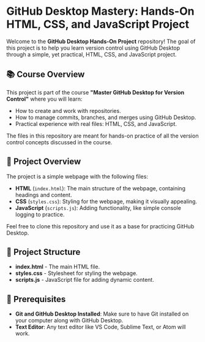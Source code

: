 # GitHub Desktop Mastery: Hands-On HTML, CSS, and JavaScript Project

Welcome to the **GitHub Desktop Hands-On Project** repository! The goal of this project is to help you learn version control using GitHub Desktop through a simple, yet practical, HTML, CSS, and JavaScript project.

## 📚 Course Overview
This project is part of the course **"Master GitHub Desktop for Version Control"** where you will learn:
- How to create and work with repositories.
- How to manage commits, branches, and merges using GitHub Desktop.
- Practical experience with real files: HTML, CSS, and JavaScript.

The files in this repository are meant for hands-on practice of all the version control concepts discussed in the course.

## 🚀 Project Overview
The project is a simple webpage with the following files:
- **HTML** (`index.html`): The main structure of the webpage, containing headings and content.
- **CSS** (`styles.css`): Styling for the webpage, making it visually appealing.
- **JavaScript** (`scripts.js`): Adding functionality, like simple console logging to practice.

Feel free to clone this repository and use it as a base for practicing GitHub Desktop.

## 📂 Project Structure
- **index.html** - The main HTML file.
- **styles.css** - Stylesheet for styling the webpage.
- **scripts.js** - JavaScript file for adding dynamic content.

## 📖 Prerequisites
- **Git and GitHub Desktop Installed**: Make sure to have Git installed on your computer along with GitHub Desktop.
- **Text Editor**: Any text editor like VS Code, Sublime Text, or Atom will work.


